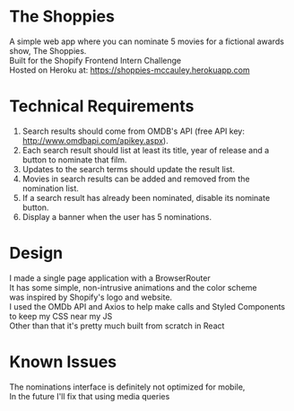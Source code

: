 # The Shoppies
A simple web app where you can nominate 5 movies for a fictional awards show, The Shoppies. <br/>
Built for the Shopify Frontend Intern Challenge <br/>
Hosted on Heroku at: https://shoppies-mccauley.herokuapp.com

# Technical Requirements
1) Search results should come from OMDB's API (free API key: http://www.omdbapi.com/apikey.aspx). <br/>
2) Each search result should list at least its title, year of release and a button to nominate that film. <br/>
3) Updates to the search terms should update the result list. <br/>
4) Movies in search results can be added and removed from the nomination list. <br/>
5) If a search result has already been nominated, disable its nominate button. <br/>
6) Display a banner when the user has 5 nominations. <br/>

# Design
I made a single page application with a BrowserRouter <br/>
It has some simple, non-intrusive animations and the color scheme <br/>
was inspired by Shopify's logo and website. <br/>
I used the OMDb API and Axios to help make calls and Styled Components to keep my CSS near my JS <br/>
Other than that it's pretty much built from scratch in React

# Known Issues
The nominations interface is definitely not optimized for mobile, </br>
In the future I'll fix that using media queries
